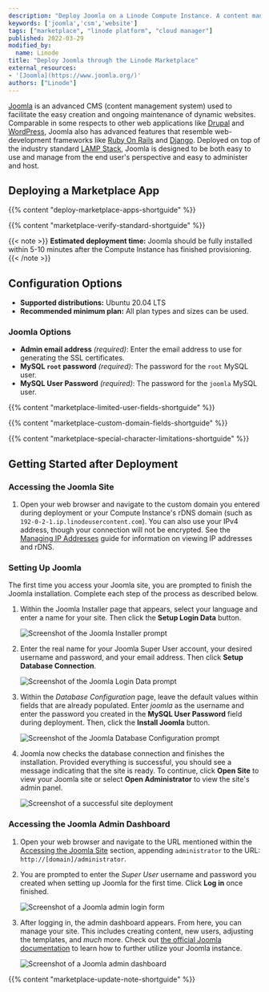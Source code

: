 ```yaml
---
description: "Deploy Joomla on a Linode Compute Instance. A content management system to ease administration overhead for your websites."
keywords: ['joomla','csm','website']
tags: ["marketplace", "linode platform", "cloud manager"]
published: 2022-03-29
modified_by:
  name: Linode
title: "Deploy Joomla through the Linode Marketplace"
external_resources:
- '[Joomla](https://www.joomla.org/)'
authors: ["Linode"]
---
```


[Joomla](https://www.joomla.org/) is an advanced CMS (content management system) used to facilitate the easy creation and ongoing maintenance of dynamic websites. Comparable in some respects to other web applications like [Drupal](https://www.drupal.org/) and [WordPress](https://wordpress.org/), Joomla also has advanced features that resemble web-development frameworks like [Ruby On Rails](https://rubyonrails.org/) and [Django](https://www.djangoproject.com/). Deployed on top of the industry standard [LAMP Stack](/docs/web-servers/lamp/), Joomla is designed to be both easy to use and manage from the end user's perspective and easy to administer and host.

## Deploying a Marketplace App

{{% content "deploy-marketplace-apps-shortguide" %}}

{{% content "marketplace-verify-standard-shortguide" %}}

{{< note >}}
**Estimated deployment time:** Joomla should be fully installed within 5-10 minutes after the Compute Instance has finished provisioning.
{{< /note >}}

## Configuration Options

- **Supported distributions:** Ubuntu 20.04 LTS
- **Recommended minimum plan:** All plan types and sizes can be used.

### Joomla Options

- **Admin email address** *(required)*: Enter the email address to use for generating the SSL certificates.
- **MySQL `root` password** *(required)*: The password for the `root` MySQL user.
- **MySQL User Password** *(required)*: The password for the `joomla` MySQL user.

{{% content "marketplace-limited-user-fields-shortguide" %}}

{{% content "marketplace-custom-domain-fields-shortguide" %}}

{{% content "marketplace-special-character-limitations-shortguide" %}}

## Getting Started after Deployment

### Accessing the Joomla Site

1.  Open your web browser and navigate to the custom domain you entered during deployment or your Compute Instance's rDNS domain (such as `192-0-2-1.ip.linodeusercontent.com`). You can also use your IPv4 address, though your connection will not be encrypted. See the [Managing IP Addresses](/docs/products/compute/compute-instances/guides/manage-ip-addresses/) guide for information on viewing IP addresses and rDNS.

### Setting Up Joomla

The first time you access your Joomla site, you are prompted to finish the Joomla installation. Complete each step of the process as described below.

1. Within the Joomla Installer page that appears, select your language and enter a name for your site. Then click the **Setup Login Data** button.

    ![Screenshot of the Joomla Installer prompt](joomla-installer-prompt.png)

1. Enter the real name for your Joomla Super User account, your desired username and password, and your email address. Then click **Setup Database Connection**.

    ![Screenshot of the Joomla Login Data prompt](joomla-login-data-prompt.png)

1. Within the *Database Configuration* page, leave the default values within fields that are already populated. Enter *joomla* as the username and enter the password you created in the **MySQL User Password** field during deployment. Then, click the **Install Joomla** button.

    ![Screenshot of the Joomla Database Configuration prompt](joomla-database-prompt.png)

1. Joomla now checks the database connection and finishes the installation. Provided everything is successful, you should see a message indicating that the site is ready. To continue, click **Open Site** to view your Joomla site or select **Open Administrator** to view the site's admin panel.

    ![Screenshot of a successful site deployment](joomla-install-finished.png)

### Accessing the Joomla Admin Dashboard

1. Open your web browser and navigate to the URL mentioned within the [Accessing the Joomla Site](#accessing-the-joomla-site) section, appending `administrator` to the URL: `http://[domain]/administrator`.

1. You are prompted to enter the *Super User* username and password you created when setting up Joomla for the first time. Click **Log in** once finished.

    ![Screenshot of a Joomla admin login form](joomla-admin-login.png)

1. After logging in, the admin dashboard appears. From here, you can manage your site. This includes creating content, new users, adjusting the templates, and *much* more. Check out [the official Joomla documentation](https://docs.joomla.org/Main_Page) to learn how to further utilize your Joomla instance.

    ![Screenshot of a Joomla admin dashboard](joomla-admin-panel.png)

{{% content "marketplace-update-note-shortguide" %}}